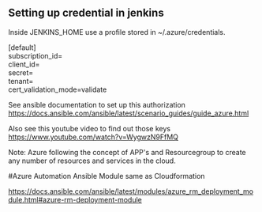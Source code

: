 ## Setting up credential in jenkins

Inside JENKINS_HOME use a profile stored in ~/.azure/credentials.

[default] \
subscription_id= \
client_id=   \
secret=  \
tenant=   \
cert_validation_mode=validate   



See ansible documentation to set up this authorization \
https://docs.ansible.com/ansible/latest/scenario_guides/guide_azure.html

Also see this youtube video to find out those keys \
https://www.youtube.com/watch?v=WygwzN9FfMQ

Note: Azure following the concept of APP's and Resourcegroup to create any number of resources and services in the cloud.



#Azure Automation Ansible Module same as Cloudformation

https://docs.ansible.com/ansible/latest/modules/azure_rm_deployment_module.html#azure-rm-deployment-module
